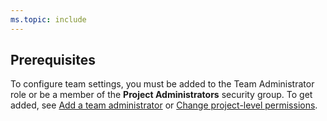 ```yaml
---
ms.topic: include
---
```



<a name="pre-req"></a>


## Prerequisites

To configure team settings, you must be added to the Team Administrator role or be a member of the **Project Administrators** security group. To get added, see [Add a team administrator](../../organizations/settings/add-team-administrator.md) or [Change project-level permissions](../../organizations/security/change-project-level-permissions.md).
